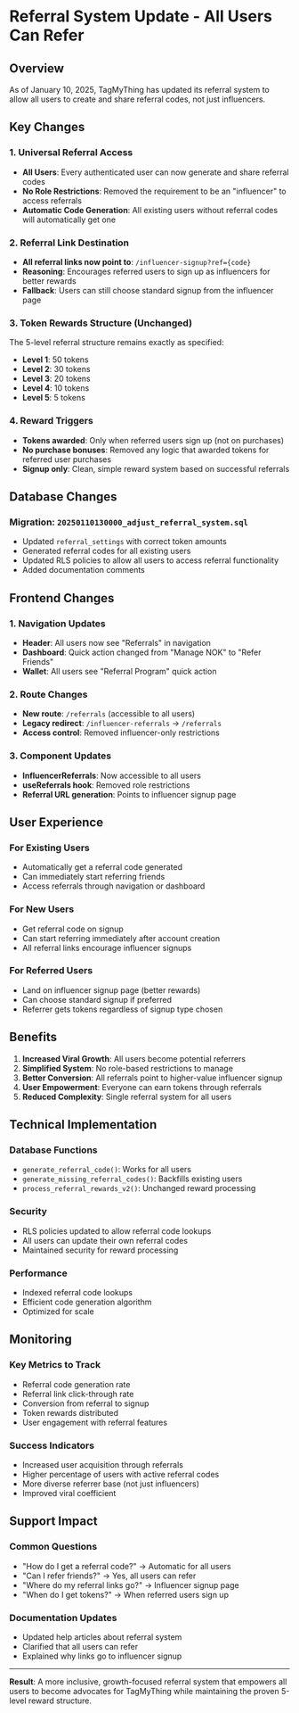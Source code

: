 # Referral System Update - All Users Can Refer

## Overview
As of January 10, 2025, TagMyThing has updated its referral system to allow all users to create and share referral codes, not just influencers.

## Key Changes

### 1. Universal Referral Access
- **All Users**: Every authenticated user can now generate and share referral codes
- **No Role Restrictions**: Removed the requirement to be an "influencer" to access referrals
- **Automatic Code Generation**: All existing users without referral codes will automatically get one

### 2. Referral Link Destination
- **All referral links now point to**: `/influencer-signup?ref={code}`
- **Reasoning**: Encourages referred users to sign up as influencers for better rewards
- **Fallback**: Users can still choose standard signup from the influencer page

### 3. Token Rewards Structure (Unchanged)
The 5-level referral structure remains exactly as specified:
- **Level 1**: 50 tokens
- **Level 2**: 30 tokens  
- **Level 3**: 20 tokens
- **Level 4**: 10 tokens
- **Level 5**: 5 tokens

### 4. Reward Triggers
- **Tokens awarded**: Only when referred users sign up (not on purchases)
- **No purchase bonuses**: Removed any logic that awarded tokens for referred user purchases
- **Signup only**: Clean, simple reward system based on successful referrals

## Database Changes

### Migration: `20250110130000_adjust_referral_system.sql`
- Updated `referral_settings` with correct token amounts
- Generated referral codes for all existing users
- Updated RLS policies to allow all users to access referral functionality
- Added documentation comments

## Frontend Changes

### 1. Navigation Updates
- **Header**: All users now see "Referrals" in navigation
- **Dashboard**: Quick action changed from "Manage NOK" to "Refer Friends"
- **Wallet**: All users see "Referral Program" quick action

### 2. Route Changes
- **New route**: `/referrals` (accessible to all users)
- **Legacy redirect**: `/influencer-referrals` → `/referrals`
- **Access control**: Removed influencer-only restrictions

### 3. Component Updates
- **InfluencerReferrals**: Now accessible to all users
- **useReferrals hook**: Removed role restrictions
- **Referral URL generation**: Points to influencer signup page

## User Experience

### For Existing Users
- Automatically get a referral code generated
- Can immediately start referring friends
- Access referrals through navigation or dashboard

### For New Users
- Get referral code on signup
- Can start referring immediately after account creation
- All referral links encourage influencer signups

### For Referred Users
- Land on influencer signup page (better rewards)
- Can choose standard signup if preferred
- Referrer gets tokens regardless of signup type chosen

## Benefits

1. **Increased Viral Growth**: All users become potential referrers
2. **Simplified System**: No role-based restrictions to manage
3. **Better Conversion**: All referrals point to higher-value influencer signup
4. **User Empowerment**: Everyone can earn tokens through referrals
5. **Reduced Complexity**: Single referral system for all users

## Technical Implementation

### Database Functions
- `generate_referral_code()`: Works for all users
- `generate_missing_referral_codes()`: Backfills existing users
- `process_referral_rewards_v2()`: Unchanged reward processing

### Security
- RLS policies updated to allow referral code lookups
- All users can update their own referral codes
- Maintained security for reward processing

### Performance
- Indexed referral code lookups
- Efficient code generation algorithm
- Optimized for scale

## Monitoring

### Key Metrics to Track
- Referral code generation rate
- Referral link click-through rate
- Conversion from referral to signup
- Token rewards distributed
- User engagement with referral features

### Success Indicators
- Increased user acquisition through referrals
- Higher percentage of users with active referral codes
- More diverse referrer base (not just influencers)
- Improved viral coefficient

## Support Impact

### Common Questions
- "How do I get a referral code?" → Automatic for all users
- "Can I refer friends?" → Yes, all users can refer
- "Where do my referral links go?" → Influencer signup page
- "When do I get tokens?" → When referred users sign up

### Documentation Updates
- Updated help articles about referral system
- Clarified that all users can refer
- Explained why links go to influencer signup

---

**Result**: A more inclusive, growth-focused referral system that empowers all users to become advocates for TagMyThing while maintaining the proven 5-level reward structure.